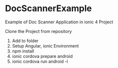# DocScannerExample
Example of Doc Scanner Application in ionic 4 Project


Clone the Project from repository
1) Add to folder
2) Setup Angular, ionic Environment
3) npm install
4) ionic cordova prepare android
5) ionic cordova run android -l
